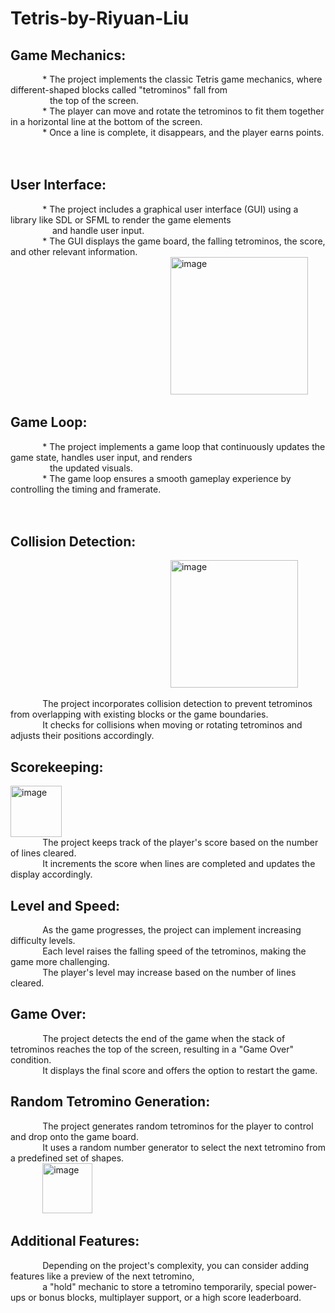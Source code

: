 # Tetris-by-Riyuan-Liu
## Game Mechanics: <br />
             * The project implements the classic Tetris game mechanics, where different-shaped blocks called "tetrominos" fall from <br />
                the top of the screen. <br />
             * The player can move and rotate the tetrominos to fit them together in a horizontal line at the bottom of the screen. <br />
             * Once a line is complete, it disappears, and the player earns points.<br />
<br />
<br />
## User Interface: <br />
             * The project includes a graphical user interface (GUI) using a library like SDL or SFML to render the game elements <br />
                 and handle user input. <br />
             * The GUI displays the game board, the falling tetrominos, the score, and other relevant information.<br />
                                                                 <img width="220" alt="image" src="https://github.com/Riyuanliu/Tetris-by-Riyuan-Liu/assets/100328034/d16876ae-6d03-4d21-be7a-9218320d9980"><br />
## Game Loop: <br />
             * The project implements a game loop that continuously updates the game state, handles user input, and renders <br />
                the updated visuals. <br />
             * The game loop ensures a smooth gameplay experience by controlling the timing and framerate.<br />
<br />
<br />
## Collision Detection: <br />
                                                                 <img width="204" alt="image" src="https://github.com/Riyuanliu/Tetris-by-Riyuan-Liu/assets/100328034/37ebf1aa-3d23-4da8-9dfb-ba7b104da2cb">

             The project incorporates collision detection to prevent tetrominos from overlapping with existing blocks or the game boundaries. <br />
             It checks for collisions when moving or rotating tetrominos and adjusts their positions accordingly.<br />
## Scorekeeping: <br />
<img width="82" alt="image" src="https://github.com/Riyuanliu/Tetris-by-Riyuan-Liu/assets/100328034/f3cad87a-3336-4459-b322-5d9f5730efc5"><br />
             The project keeps track of the player's score based on the number of lines cleared. <br />
             It increments the score when lines are completed and updates the display accordingly.<br />
## Level and Speed: <br />
             As the game progresses, the project can implement increasing difficulty levels. <br />
             Each level raises the falling speed of the tetrominos, making the game more challenging. <br />
             The player's level may increase based on the number of lines cleared.<br />
## Game Over: <br />
             The project detects the end of the game when the stack of tetrominos reaches the top of the screen, resulting in a "Game Over" condition.<br />
             It displays the final score and offers the option to restart the game.<br />
## Random Tetromino Generation: <br />
             The project generates random tetrominos for the player to control and drop onto the game board. <br />
             It uses a random number generator to select the next tetromino from a predefined set of shapes.<br />
             <img width="80" alt="image" src="https://github.com/Riyuanliu/Tetris-by-Riyuan-Liu/assets/100328034/a465a4b3-2b43-4f9f-b1be-abe451288ec0"><br />
## Additional Features: <br />
             Depending on the project's complexity, you can consider adding features like a preview of the next tetromino, <br />
             a "hold" mechanic to store a tetromino temporarily, special power-ups or bonus blocks, multiplayer support, or a high score leaderboard.<br />
